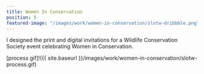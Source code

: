 ```yaml
---
title: Women In Conservation
position: 5
featured-image: "/images/work/women-in-conservation/slotw-dribbble.png"
---
```


I designed the print and digital invitations for a Wildlife Conservation Society event celebrating Women in Conservation.

[process gif]!({{ site.baseurl }}/images/work/women-in-conservation/slotw-process.gif)